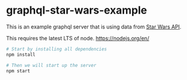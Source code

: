 # graphql-star-wars-example

This is an example graphql server that is using data from [Star Wars API](https://swapi.co/).

This requires the latest LTS of node. https://nodejs.org/en/
```sh
# Start by installing all dependencies
npm install

# Then we will start up the server
npm start
```

